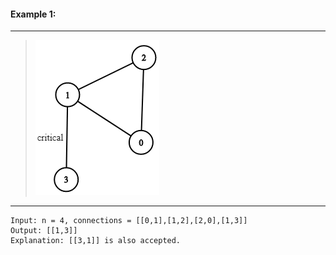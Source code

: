 #### Example 1:
____
> ![Example - 1](Example_1.png)
>
____

```
Input: n = 4, connections = [[0,1],[1,2],[2,0],[1,3]]
Output: [[1,3]]
Explanation: [[3,1]] is also accepted.
```
